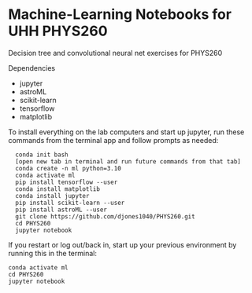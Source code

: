 Machine-Learning Notebooks for UHH PHYS260
==========================================

Decision tree and convolutional neural net exercises for PHYS260

Dependencies
- jupyter
- astroML
- scikit-learn
- tensorflow
- matplotlib

To install everything on the lab computers and start up jupyter, run these commands from the terminal app and follow prompts as needed:

```
  conda init bash
  [open new tab in terminal and run future commands from that tab]
  conda create -n ml python=3.10
  conda activate ml
  pip install tensorflow --user
  conda install matplotlib
  conda install jupyter
  pip install scikit-learn --user
  pip install astroML --user
  git clone https://github.com/djones1040/PHYS260.git
  cd PHYS260
  jupyter notebook
```

If you restart or log out/back in, start up your previous environment by running this in the terminal:
```
conda activate ml
cd PHYS260
jupyter notebook
```
